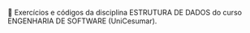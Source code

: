 🌳 Exercícios e códigos da disciplina ESTRUTURA DE DADOS do curso ENGENHARIA DE SOFTWARE (UniCesumar).
